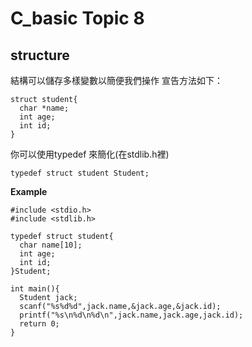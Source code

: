 # C_basic Topic 8

## structure

結構可以儲存多樣變數以簡便我們操作  宣告方法如下：

```
struct student{
  char *name;
  int age;
  int id;
}
```

你可以使用typedef 來簡化(在stdlib.h裡)

```
typedef struct student Student;
```

**Example**

```
#include <stdio.h>
#include <stdlib.h>

typedef struct student{
  char name[10];
  int age;
  int id;
}Student;

int main(){
  Student jack;
  scanf("%s%d%d",jack.name,&jack.age,&jack.id);
  printf("%s\n%d\n%d\n",jack.name,jack.age,jack.id);
  return 0;
}
```
